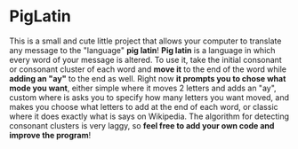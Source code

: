 # PigLatin

This is a small and cute little project that allows your computer
 to translate any message to the "language" <b>pig latin</b>! 
<b>Pig latin</b> is a language in which every word of your message 
is altered. To use it, take the initial consonant or consonant cluster 
of each word and <b>move it</b> to the end of the word while <b>adding 
an "ay"</b> to the end as well. Right now <b>it prompts you to chose 
what mode you want</b>, either simple where it moves 2 letters and adds 
an "ay", custom where is asks you to specify how many letters you want 
moved, and makes you choose what letters to add at the end of each word, 
or classic where it does exactly what is says on Wikipedia. The 
algorithm for detecting consonant clusters is very laggy, so <b>feel 
free to add your own code and improve the program</b>!